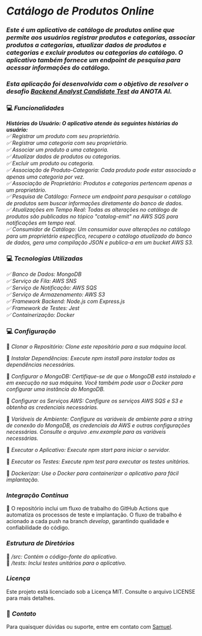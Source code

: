 # **_Catálogo de Produtos Online_**
### _Este é um aplicativo de catálogo de produtos online que permite aos usuários registrar produtos e categorias, associar produtos a categorias, atualizar dados de produtos e categorias e excluir produtos ou categorias do catálogo. O aplicativo também fornece um endpoint de pesquisa para acessar informações do catálogo._
### _Esta aplicação foi desenvolvida com o objetivo de resolver o desafio [Backend Analyst Candidate Test](https://github.com/githubanotaai/new-test-backend-nodejs) da ANOTA AI._


### 💻 **_Funcionalidades_**

**_Histórias do Usuário: O aplicativo atende às seguintes histórias do usuário:_**<BR>
_✅  Registrar um produto com seu proprietário._<br>
_✅ Registrar uma categoria com seu proprietário._ <br>
_✅  Associar um produto a uma categoria._<br>
_✅ Atualizar dados de produtos ou categorias._<br>
_✅ Excluir um produto ou categoria._<br>
_✅ Associação de Produto-Categoria: Cada produto pode estar associado a apenas uma categoria por vez._<br>
_✅ Associação de Proprietário: Produtos e categorias pertencem apenas a um proprietário._<br>
_✅ Pesquisa de Catálogo: Fornece um endpoint para pesquisar o catálogo de produtos sem buscar informações diretamente do banco de dados._<br>
_✅ Atualizações em Tempo Real: Todas as alterações no catálogo de produtos são publicadas no tópico "catalog-emit" na AWS SQS para notificações em tempo real._<br>
_✅ Consumidor de Catálogo: Um consumidor ouve alterações no catálogo para um proprietário específico, recupera o catálogo atualizado do banco de dados, gera uma compilação JSON e publica-a em um bucket AWS S3._ <br>

### 💻 **_Tecnologias Utilizadas_**
_✅ Banco de Dados: MongoDB_<br>
_✅ Serviço de Fila: AWS SNS_<br>
_✅ Serviço de Notificação: AWS SQS_<br>
_✅ Serviço de Armazenamento: AWS S3_<br>
_✅ Framework Backend: Node.js com Express.js_<br>
_✅ Framework de Testes: Jest_<br>
_✅ Containerização: Docker_<br>

### 💻 **_Configuração_**
🔹 _Clonar o Repositório: Clone este repositório para a sua máquina local._<br>

🔹 _Instalar Dependências: Execute npm install para instalar todas as dependências necessárias._<br>

🔹 _Configurar o MongoDB: Certifique-se de que o MongoDB está instalado e em execução na sua máquina. Você também pode usar o Docker para configurar uma instância do MongoDB._<br>

🔹 _Configurar os Serviços AWS: Configure os serviços AWS SQS e S3 e obtenha as credenciais necessárias._<br>

🔹 _Variáveis de Ambiente: Configure as variáveis de ambiente para a string de conexão do MongoDB, as credenciais da AWS e outras configurações necessárias. Consulte o arquivo .env.example para as variáveis necessárias._<br>

🔹 _Executar o Aplicativo: Execute npm start para iniciar o servidor._<br>

🔹 _Executar os Testes: Execute npm test para executar os testes unitários._<br>

🔹 _Dockerizar: Use o Docker para containerizar o aplicativo para fácil implantação._<br>

### **_Integração Contínua_** <br>
🔄 O repositório inclui um fluxo de trabalho do GitHub Actions que automatiza os processos de teste e implantação. O fluxo de trabalho é acionado a cada push na branch _develop_, garantindo qualidade e confiabilidade do código.

### **_Estrutura de Diretórios_**
📁 _/src: Contém o código-fonte do aplicativo._ <br>
📁 _/tests: Inclui testes unitários para o aplicativo._

### **_Licença_**<br>
Este projeto está licenciado sob a Licença MIT. Consulte o arquivo LICENSE para mais detalhes.

### 📩 **_Contato_** 
Para quaisquer dúvidas ou suporte, entre em contato com [Samuel](mailto:samuelhplt@gmail.com).